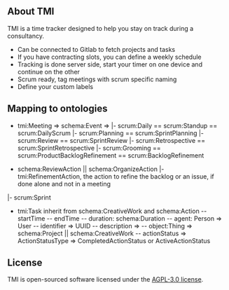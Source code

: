 
## About TMI

TMI is a time tracker designed to help you stay on track during a consultancy.

- Can be connected to Gitlab to fetch projects and tasks
- If you have contracting slots, you can define a weekly schedule
- Tracking is done server side, start your timer on one device and continue on the other
- Scrum ready, tag meetings with scrum specific naming  
- Define your custom labels


## Mapping to ontologies

- tmi:Meeting => schema:Event => 
|- scrum:Daily == scrum:Standup  == scrum:DailyScrum
|- scrum:Planning == scrum:SprintPlanning
|- scrum:Review == scrum:SprintReview
|- scrum:Retrospective == scrum:SprintRetrospective
|- scrum:Grooming == scrum:ProductBacklogRefinement == scrum:BacklogRefinement

- schema:ReviewAction || schema:OrganizeAction
|- tmi:RefinementAction, the action to refine the backlog or an issue, if done alone and not in a meeting

|- scrum:Sprint

- tmi:Task inherit from schema:CreativeWork and schema:Action
 -- startTime
 -- endTime
 -- duration: schema:Duration
 -- agent: Person => User
 -- identifier => UUID
 -- description => 
 -- object:Thing => schema:Project || schema:CreativeWork
 -- actionStatus => ActionStatusType => CompletedActionStatus or ActiveActionStatus


## License

TMI is open-sourced software licensed under the [AGPL-3.0 license](https://opensource.org/licenses/AGPL-3.0).
